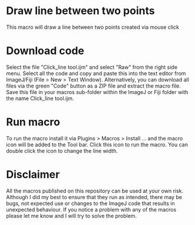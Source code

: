 # Draw line between two points

This macro will draw a line between two points created via mouse click 

# Download code
Select the file "Click_line tool.ijm" and select "Raw" from the right side menu. Select all the code and copy and paste this into the text editor from ImageJ/Fiji (File > New > Text Window). Alternatively, you can download all files via the green "Code" button as a ZIP file and extract the macro file. Save this file in your macros sub-folder within the ImageJ or Fiji folder with the name Click_line tool.ijm.
# Run macro
To run the macro install it via Plugins > Macros > Install ... and the macro icon will be added to the Tool bar. Click this icon to run the macro. You can double click the icon to change the line width.

# Disclaimer
All the macros published on this repository can be used at your own risk. Although I did my best to ensure that they run as intended, there may be bugs, not expected use or changes to the ImageJ code that results in unexpected behaviour. If you notice a problem with any of the macros please let me know and I will try to solve the problem.
